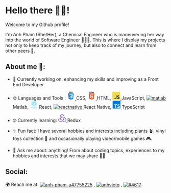 # Hello there 👋🏻!
Welcome to my Github profile!

I'm Anh Pham (She/Her), a Chemical Engineer who is maneuvering her way into the world of Software Engineer 👩🏻‍💻. 
This is where I display my projects not only to keep track of my journey, but also to connect and learn from other peers 🤩. 

## About me 📃:
- 🔭 Currently working on: enhancing my skills and improving as a Front End Developer.
- ⚙️ Languages and Tools :
<a href="https://www.w3schools.com/css/" target="_blank" rel="noreferrer"> <img src="https://raw.githubusercontent.com/devicons/devicon/master/icons/css3/css3-original-wordmark.svg" alt="css3" width="25" height="25"/> </a> CSS,
<a href="https://www.w3.org/html/" target="_blank" rel="noreferrer"> <img src="https://raw.githubusercontent.com/devicons/devicon/master/icons/html5/html5-original-wordmark.svg" alt="html5" width="25" height="25"/> </a> HTML,
<a href="https://developer.mozilla.org/en-US/docs/Web/JavaScript" target="_blank" rel="noreferrer"> <img src="https://raw.githubusercontent.com/devicons/devicon/master/icons/javascript/javascript-original.svg" alt="javascript" width="25" height="25"/> </a> JavaScript,
<a href="https://www.mathworks.com/" target="_blank" rel="noreferrer"> <img src="https://upload.wikimedia.org/wikipedia/commons/2/21/Matlab_Logo.png" alt="matlab" width="25" height="25"/> </a> Matlab,
<a href="https://reactjs.org/" target="_blank" rel="noreferrer"> <img src="https://raw.githubusercontent.com/devicons/devicon/master/icons/react/react-original-wordmark.svg" alt="react" width="25" height="25"/> </a> React,
<a href="https://reactnative.dev/" target="_blank" rel="noreferrer"> <img src="https://reactnative.dev/img/header_logo.svg" alt="reactnative" width="25" height="25"/> </a> React Native,
<a href="https://www.typescriptlang.org/" target="_blank" rel="noreferrer"> <img src="https://raw.githubusercontent.com/devicons/devicon/master/icons/typescript/typescript-original.svg" alt="typescript" width="25" height="25"/> </a> TypeScript

- 🤓 Currently learning: <a href="https://redux.js.org" target="_blank" rel="noreferrer"> <img src="https://raw.githubusercontent.com/devicons/devicon/master/icons/redux/redux-original.svg" alt="redux" width="25" height="25"/> </a> Redux
- ✨ Fun fact: I have several hobbies and interests including plants 🪴, vinyl toys collection 🧸 and occasionally playing video/mobile games 🎮.
- 💬 Ask me about: anything! From about coding topics, experiences to my hobbies and interests that we may share 🫶🏻
## Social: 
🌍 Reach me at: 
<a href="https://linkedin.com/in/anh-pham-a47755225" target="blank"><img align="center" src="https://raw.githubusercontent.com/rahuldkjain/github-profile-readme-generator/master/src/images/icons/Social/linked-in-alt.svg" alt="anh-pham-a47755225" height="25" width="24"/></a> ,
<a href="https://www.leetcode.com/anhvietq" target="blank"><img align="center" src="https://raw.githubusercontent.com/rahuldkjain/github-profile-readme-generator/master/src/images/icons/Social/leet-code.svg" alt="anhvietq" height="25" width="25"/></a> ,
<a href="https://discord.gg/#4617" target="blank"><img align="center" src="https://raw.githubusercontent.com/rahuldkjain/github-profile-readme-generator/master/src/images/icons/Social/discord.svg" alt="#4617" height="25" width="25" /></a>.

<!---
anhvietq/anhvietq is a ✨ special ✨ repository because its `README.md` (this file) appears on your GitHub profile.
You can click the Preview link to take a look at your changes.
--->




